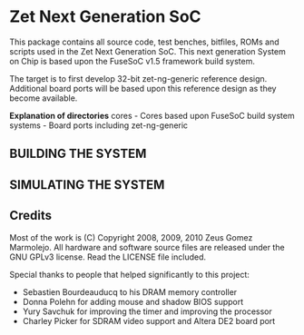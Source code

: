 Zet Next Generation SoC
=======================

This package contains all source code, test benches, bitfiles, ROMs and scripts used in the Zet Next Generation SoC. This next generation System on Chip is based upon the FuseSoC v1.5 framework build system.

The target is to first develop 32-bit zet-ng-generic reference design. Additional board ports will be based upon this reference design as they become available.

**Explanation of directories**
cores    - Cores based upon FuseSoC build system
systems  - Board ports including zet-ng-generic

BUILDING THE SYSTEM
-------------------

SIMULATING THE SYSTEM
---------------------

Credits
-------
  Most of the work is (C) Copyright 2008, 2009, 2010 Zeus Gomez Marmolejo.
  All hardware and software source files are released under the GNU GPLv3
  license. Read the LICENSE file included.

  Special thanks to people that helped significantly to this project:
   - Sebastien Bourdeauducq to his DRAM memory controller
   - Donna Polehn for adding mouse and shadow BIOS support
   - Yury Savchuk for improving the timer and improving the processor
   - Charley Picker for SDRAM video support and Altera DE2 board port
